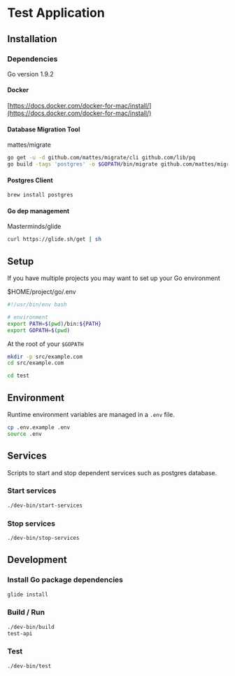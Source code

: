 # Test Application

## Installation

### Dependencies

Go version 1.9.2

#### Docker

[https://docs.docker.com/docker-for-mac/install/](https://docs.docker.com/docker-for-mac/install/)

#### Database Migration Tool

mattes/migrate

```bash
go get -u -d github.com/mattes/migrate/cli github.com/lib/pq
go build -tags 'postgres' -o $GOPATH/bin/migrate github.com/mattes/migrate/cli
```

#### Postgres Client

```bash
brew install postgres
```

#### Go dep management

Masterminds/glide

```bash
curl https://glide.sh/get | sh
```

## Setup

If you have multiple projects you may want to set up your Go environment

$HOME/project/go/.env

```bash
#!/usr/bin/env bash

# environment
export PATH=$(pwd)/bin:${PATH}
export GOPATH=$(pwd)
```

At the root of your `$GOPATH`

```bash
mkdir -p src/example.com
cd src/example.com

cd test
```

## Environment

Runtime environment variables are managed in a `.env` file.

```bash
cp .env.example .env
source .env
```

## Services

Scripts to start and stop dependent services such as postgres database.

### Start services

```bash
./dev-bin/start-services
```

### Stop services

```bash
./dev-bin/stop-services
```

## Development

### Install Go package dependencies

```bash
glide install
```

### Build / Run

```bash
./dev-bin/build
test-api
```

### Test

```bash
./dev-bin/test
```
